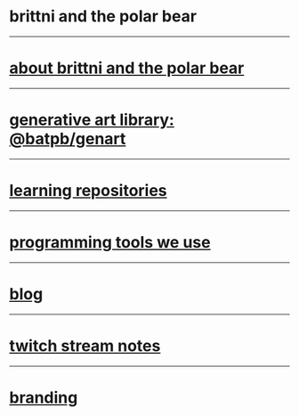 # brittni and the polar bear

----

# [about brittni and the polar bear](./about.md)

----

# [generative art library: @batpb/genart](https://brittni-and-the-polar-bear.github.io/generative-art-library/)

----

# [learning repositories](./learning-repositories.md)

----

# [programming tools we use](./tools/programming.md)

----

# [blog](./blog/index.md)

----

# [twitch stream notes](https://brittni-and-the-polar-bear.github.io/twitch-stream-notes/)

----

# [branding](./branding/brand-palettes.md)
